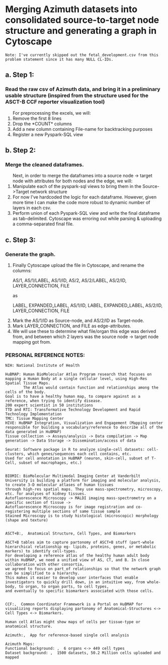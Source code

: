 # Merging Azimuth datasets into consolidated source-to-target node structure and generating a graph in Cytoscape


```
Note: I've currently skipped out the fetal_development.csv from this problem statement since it has many NULL CL-IDs.
```


## a. Step 1:

### Read the raw csv of Azimuth data, and bring it in a preliminary usable structure (inspired from the structure used for the ASCT-B CCF reporter visualization tool)

<ol>
For preprocessing the excels, we will:
<li>Remove the first 8 lines</li>
<li>Drop the *COUNT* columns</li>
<li>Add a new column containing File-name for backtracking purposes</li>
<li>Register a new Pyspark-SQL view</li>
</ol>


## b. Step 2:

### Merge the cleaned dataframes.

<ol>
Next, in order to merge the dataframes into a source node -> target node with attributes for both nodes and the edge, we will:
<li>Manipulate each of the pyspark-sql views to bring them in the Source->Target network structure</li>
<li>For now I've hardcoded the logic for each dataframe. However, given more time I can make the code more robust to dynamic number of layers in each csv.</li>
<li>Perform union of each Pyspark-SQL view and write the final dataframe as tab-delimited. Cytoscape was erroring out while parsing & uploading a comma-separated final file.</li>
</ol>


## c. Step 3:

### Generate the graph.

<ol>
<li>Finally Cytoscape upload the file in Cytoscape, and rename the columns:</li>

AS/1,  AS/1/LABEL,  AS/1/ID,  AS/2,  AS/2/LABEL,  AS/2/ID,  LAYER_CONNECTION,  FILE

as

LABEL,  EXPANDED_LABEL,  AS/1/ID,  LABEL,  EXPANDED_LABEL,  AS/2/ID, LAYER_CONNECTION,  FILE

<li>Mark the AS/1/ID as Source-node, and AS/2/ID as Target-node.</li>
<li>Mark LAYER_CONNECTION, and FILE as edge-attributes.</li>
<li>We will use these to determine what file/organ this edge was derived from, and between which 2 layers was the source node -> target node mapping got from.</li>
</ol>






### PERSONAL REFERENCE NOTES:

```
NIH: National Institute of Health

HuBMAP: Human BioMolecular Atlas Program research that focuses on mapping a Human Body at a single cellular level, using High-Res Spatial Tissue Maps.
		The Atlas would contain function and relationships among the cells of the body.
Goal is to have a healthy human map, to compare against as a reference, when trying to identify disease.
200 expert scientist in 50 institutions
TTD and RTI: Transformative Technology Development and Rapid Technology Implementation
TMC: Tissue Mapping Center
HIVE: HuBMAP Integration, Visualization and Engagement (Mapping center responsible for building a vocabulary/reference to describe all of the data generated in HuBMAP)
Tissue collection -> Assays/analysis -> Data compilation -> Map generation -> Data Storage -> Dissemination/access of data

Seurat: Software package in R to analyze single-cell datasets: cell-clusters, which genes/sequences each cell contains, etc.
Used for cell annotation in HuBMAP (neuron, skin-cell, subset of T-Cell, subset of macrophages, etc.)


BIOMIC: BioMolecular Multimodal Imaging Center at Vanderbilt University is building a platform for imaging and molecular analysis, to create 3-D molecular atlases of human tissues
through high-res spatial maps. They use mass-spectrometry, microscopy, etc. for analyses of kidney tissues.
Autofluorescence Microscopy -> MALDI imaging mass-spectrometry on a specific section of tissue -> 
Autofluorescence Microscopy is for image registration and co-registering multiple sections of same tissue sample
Stained Microscopy is to study histological (microscopic) morphology (shape and texture)


ASCT+B:,  Anatomical Structure, Cell Types, and Biomarkers

ASCT+B tables aim to capture partonomy of ASCT+B stuff (part-whole hierarchical relationship eg- lipids, proteins, genes, or metabolic markers) to identify cell-types.
For developing a reference atlas of the healthy human adult body within HuBMAP, we need a unified view of AS, CT, and B. In close collaboration with other consortia, 
we agreed to focus on part_of relationships so that the network graph can be simplified to a hierarchy. 
This makes it easier to develop user interfaces that enable investigators to quickly drill down, in an intuitive way, from whole-body, to organ, to organ parts, to cell types, 
and eventually to specific biomarkers associated with those cells.


CCF:,  Common Coordinator Framework is a Portal on HuBMAP for visualizing reports displaying partonomy of Anatomical-Structures <-> Cell Types <-> Biomarkers.

Human cell Atlas might show maps of cells per tissue-type or anatomical structure.

Azimuth:,  App for reference-based single cell analysis

Azimuth Maps:
Functional background: ,  6 organs <-> 449 cell types
Dataset background: ,  1500 datasets, 50.2 Million cells uploaded and mapped
```